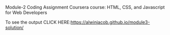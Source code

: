 Module-2 Coding Assignment Coursera course: HTML, CSS, and Javascript for Web Developers

To see the output CLICK HERE:https://alwinjacob.github.io/module3-solution/
